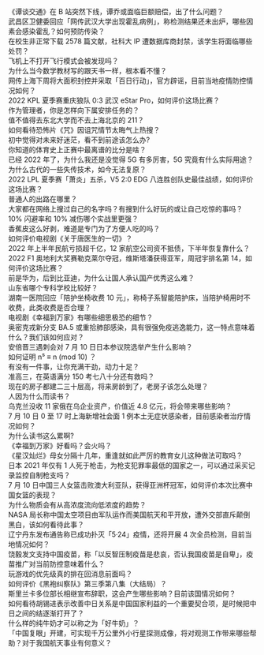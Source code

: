 《谭谈交通》在 B 站突然下线，谭乔或面临巨额赔偿，出了什么问题？  
武昌区卫健委回应「网传武汉大学出现霍乱病例」，称检测结果还未出炉，哪些因素会感染霍乱？如何预防传染？  
在校生非正常下载 2578 篇文献，社科大 IP 遭数据库商封禁，该学生将面临哪些处罚？  
飞机上不打开飞行模式会被发现吗？  
为什么当今数学教材写的跟天书一样，根本看不懂？  
网传上海下周将大面积封控并采取「百日行动」，官方辟谣，目前当地疫情防控情况如何？  
2022 KPL 夏季赛重庆狼队 0:3 武汉 eStar Pro，如何评价这场比赛？  
作为管理者，你是怎样向下属安排任务的？  
值不值得去东北大学而不去上海北京的 211？  
如何看待恐怖片《咒》因诅咒情节太晦气上热搜？  
初中觉得对未来好迷茫，看不到前途该怎么办?  
你知道的体育史上正赛中最离谱的比分是啥？  
已经 2022 年了，为什么我还是没觉得 5G 有多厉害，5G 究竟有什么实际用途？  
为什么古代的一些失传技术，如今无法复原？  
2022 LPL 夏季赛「萧炎」五杀，V5 2:0 EDG 八连胜创队史最佳战绩，如何评价这场比赛？  
普通人的出路在哪里？  
大家都在网络上搜过自己的名字吗？有搜到什么好玩的或让自己吃惊的事吗？  
10% 闪避率和 10% 减伤哪个实战里更强？  
香蕉皮这么好剥，难道是专门为了方便人吃的吗？  
如何评价电视剧《关于唐医生的一切》？  
2022 年上半年民航亏损超千亿，12 家航空公司资不抵债，下半年恢复靠什么？  
2022 F1 奥地利大奖赛勒克莱尔夺冠，维斯塔潘获得亚军，周冠宇排名第 14，如何评价这场比赛？  
前是华为，后到比亚迪，为什么让国人承认国产优秀这么难？  
山东省哪个专科学校比较好？  
湖南一医院回应「陪护坐椅收费 10 元」，称椅子系智能陪护床，当陪护椅用时不收费，此类收费是否合理？  
电视剧《幸福到万家》有哪些细思极恐的细节？  
奥密克戎新分支 BA.5 或重拾肺部感染，具有很强免疫逃逸能力，这一特点意味着什么？我们该如何应对？  
安倍晋三遇刺会对 7 月 10 日日本参议院选举产生什么影响？  
如何证明 n⁵ ≡ n (mod 10) ？  
有没有一件事，让你充满干劲，动力十足？  
准高三，在英语满分 150 考七八十分还有救吗？  
现在的房子都建二三十层高，将来房龄到了，老房子该怎么处理？  
人因为什么而读书？  
乌克兰没收 11 家俄在乌企业资产，价值近 4.8 亿元，将会带来哪些影响？  
7 月 10 日 0 至 17 时上海新增社会面 1 例本土无症状感染者，目前感染者治疗情况如何？  
为什么读书这么累啊?  
《幸福到万家》好看吗？会火吗？  
《星汉灿烂》母女分隔十几年，重逢就如此严厉的教育女儿这种做法可取吗？  
日本 2021 年仅有 1 人死于枪击，为枪支犯罪率最低的国家之一，可以通过采买记录监控自制枪支吗？  
7 月 10 日中国三人女篮击败澳大利亚队，获得亚洲杯冠军，如何评价本次比赛中国女篮的表现？  
为什么物质会有从高浓度流向低浓度的趋势？  
NASA 局长称中国太空项目由军队运作而美国航天和平开放，遭外交部直斥颠倒黑白，该如何看待此事？  
辽宁丹东发布通告称已成功扑灭「5·24」疫情，还将开展 4 次全员检测，目前当地情况如何？  
饶毅发文支持中国疫苗，称「以反智压制疫苗是悲哀，否认我国疫苗是自卑」，疫苗推广对当前防控意味着什么？  
玩游戏的优先级真的排在回消息前面吗？  
如何评价《黑袍纠察队》第三季第八集（大结局）？  
斯里兰卡多位部长相继宣布辞职，这会产生哪些影响？目前该国情况如何？  
如何看待胡锡进表示改善中日关系是中国国家利益的一个重要契合项，是时候把中日之间的结逐渐打开了？  
什么样的纯牛奶才可以称之为「好牛奶」？  
「中国复眼」开建，可实现千万公里外小行星探测成像，将对观测工作带来哪些帮助？对于我国航天事业有何意义？  
